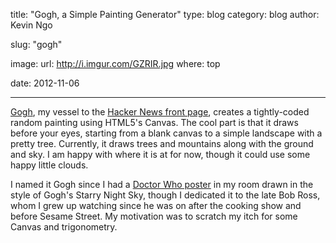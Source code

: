 title: "Gogh, a Simple Painting Generator"
type: blog
category: blog
author: Kevin Ngo

slug: "gogh"

image:
    url: http://i.imgur.com/GZRIR.jpg
    where: top

date: 2012-11-06

---

[Gogh](http://ngokevin.github.com/gogh), my vessel to the [Hacker News front
page](http://hackerne.ws/item?id=4716769), creates a tightly-coded random
painting using HTML5's Canvas. The cool part is that it draws before your eyes,
starting from a blank canvas to a simple landscape with a pretty tree.
Currently, it draws trees and mountains along with the ground and sky. I am
happy with where it is at for now, though it could use some happy little
clouds.

I named it Gogh since I had a [Doctor Who poster](http://i.imgur.com/WQajm.jpg)
in my room drawn in the style of Gogh's Starry Night Sky, though I dedicated it
to the late Bob Ross, whom I grew up watching since he was on after the cooking
show and before Sesame Street. My motivation was to scratch my itch for some
Canvas and trigonometry.

